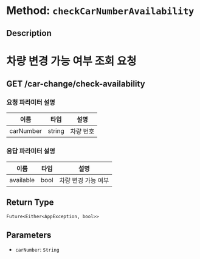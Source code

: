 # Method: `checkCarNumberAvailability`

## Description

# 차량 변경 가능 여부 조회 요청

 ## GET /car-change/check-availability

 ### 요청 파라미터 설명

 |이름|타입|설명|
 |-|-|-|
 |carNumber|string|차량 번호|

 ### 응답 파라미터 설명

 |이름|타입|설명|
 |-|-|-|
 |available|bool|차량 변경 가능 여부|

## Return Type
`Future<Either<AppException, bool>>`

## Parameters

- `carNumber`: `String`
